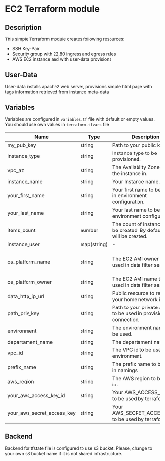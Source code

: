 # EC2 Terraform module

## Description

This simple Terraform module creates following resources:
- SSH Key-Pair
- Security group with 22,80 ingress and egress rules 
- AWS EC2 instance and with user-data provisions

## User-Data
User-data installs apache2 web server, provisions simple html page with tags information retrieved from instance meta-data

## Variables
Variables are configured in `variables.tf` file with default or empty values. You should use own values in `terraform.tfvars` file

| Name | Type | Description | Default value |
|-|-|-|-|
| my_pub_key | string | Path to your public key. | - |
| instance_type | string | Instance type to be provisioned. | t2.micro |
| vpc_az | string | The Availabilty Zone to start the instance in. | us-east-1c |
| instance_name | string | Your Instance name. | server |
| your_first_name | string | Your first name to be used in environment configuration. | - |
| your_last_name | string | Your last name to be used in environment configuration. | - |
| items_count | number | The count of instances to be created. By default one will be created. | 1 |
| instance_user | map(string) | - | - |
| os_platform_name | string | The EC2 AMI owner to be used in data filter search. | amzn2-ami-kernel-5.10-hvm*-x86_64-gp2 |
| os_platform_owner | string | The EC2 AMI name to be used in data filter search. | amazon |
| data_http_ip_url | string | Public resource to retrieve your home network ip | http://ifconfig.io/ip |
| path_priv_key | string | Path to your private ssh key to be used in provision connection. | ~/.ssh/id_rsa |
| environment | string | The environment name to be used. | dev |
| departament_name | string | The departament name. | EPAM |
| vpc_id | string | The VPC id to be used in environment. | - |
| prefix_name | string | The prefix name to be used in namings. | my |
| aws_region | string | The AWS region to be used in. | us-east-1 |
| your_aws_access_key_id | string | Your AWS_ACCESS_KEY_ID to be used by terraform. | - |
| your_aws_secret_access_key | string | Your AWS_SECRET_ACCESS_KEY to be used by terraform. | - |

## Backend
Backend for tfstate file is configured to use s3 bucket. Please, change to your own s3 bucket name if it is not shared infrastructure.

